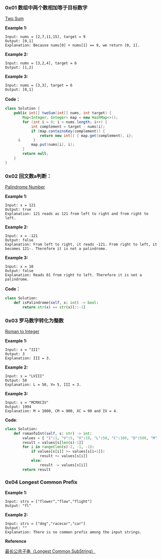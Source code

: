 ### 0x01 数组中两个数相加等于目标数字

[Two Sum](https://leetcode.com/problems/two-sum/)

**Example 1:**

```
Input: nums = [2,7,11,15], target = 9
Output: [0,1]
Explanation: Because nums[0] + nums[1] == 9, we return [0, 1].
```

**Example 2:**

```
Input: nums = [3,2,4], target = 6
Output: [1,2]
```

**Example 3:**

```
Input: nums = [3,3], target = 6
Output: [0,1]
```

**Code：**

```java
class Solution {
    public int[] twoSum(int[] nums, int target) {
        Map<Integer, Integer> map = new HashMap<>();
        for (int i = 0; i < nums.length; i++) {
            int complement = target - nums[i];
            if (map.containsKey(complement)) {
                return new int[] { map.get(complement), i};
      i      }
            map.put(nums[i], i);
        }
        return null;
    }
}
```

### 0x02 回文数a判断：

[Palindrome Number](https://leetcode.com/problems/palindrome-number/)

**Example 1:**

```
Input: x = 121
Output: true
Explanation: 121 reads as 121 from left to right and from right to left.
```

**Example 2:**

```
Input: x = -121
Output: false
Explanation: From left to right, it reads -121. From right to left, it becomes 121-. Therefore it is not a palindrome.
```

**Example 3:**

```
Input: x = 10
Output: false
Explanation: Reads 01 from right to left. Therefore it is not a palindrome.
```

**Code：**

```python
class Solution:
    def isPalindrome(self, x: int) -> bool:
        return str(x) == str(x)[::-1]
```

### 0x03 罗马数字转化为整数

[Roman to Integer](https://leetcode.com/problems/palindrome-number/)

**Example 1:**

```
Input: s = "III"
Output: 3
Explanation: III = 3.
```

**Example 2:**

```
Input: s = "LVIII"
Output: 58
Explanation: L = 50, V= 5, III = 3.
```

**Example 3:**

```
Input: s = "MCMXCIV"
Output: 1994
Explanation: M = 1000, CM = 900, XC = 90 and IV = 4.
```

**Code**:

```python
class Solution:
    def romanToInt(self, s: str) -> int:
        values = { "I":1, "V":5, "X":10, "L":50, "C":100, "D":500, "M":1000}
        result = values[s[len(s)-1]]
        for i in range(len(s)-2, -1, -1):
            if values[s[i]] >= values[s[i+1]]:
                result += values[s[i]]
            else:
                result -= values[s[i]]
        return result
```

### 0x04 Longest Common Prefix

**Example 1:**

```
Input: strs = ["flower","flow","flight"]
Output: "fl"
```

**Example 2:**

```
Input: strs = ["dog","racecar","car"]
Output: ""
Explanation: There is no common prefix among the input strings.
```



**Reference**

[最长公共子串（Longest Common SubString）](https://blog.csdn.net/u013309870/article/details/69479488)